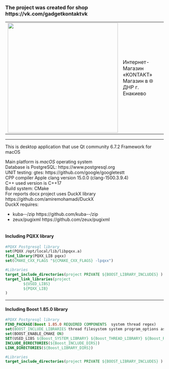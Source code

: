    <style>
      
   td, th {
      border: none!important;
   }
      
   </style>

<h3>The project was created for shop https://vk.com/gadgetkontaktvk</h3>

<table style="width:100%" border-collapse:collapse; cellspacing="0" cellpadding="0">
  <tr>
    <td><img src="https://github.com/user-attachments/assets/c2a456a1-3fbf-4820-9fe0-89b7f6532044" width="350"></td>
    <td>
  Интернет-Магазин «KONTAKT»<br>Магазин в 🌐ДНР г. Енакиево<br>
</td>
  </tr>
</table>
<hr>

This is desktop application that use Qt community 6.7.2 Framework for macOS<br>
<div>Main platform is <i>macOS</i> operating system</div>
<div>Database is PostgreSQL: https://www.postgresql.org</div>
<div>UNIT testing: gtes: https://github.com/google/googletestt</div>
<div>CPP compiler Apple clang version 15.0.0 (clang-1500.3.9.4)</div>
<div>C++ used version is C++17<div>
<div>Build system: CMake</div>
For reports docx project uses DuckX library https://github.com/amiremohamadi/DuckX <br>
DuckX requires: <br>
<table> 
  <ul>
    <li>
      <span>kuba--/zip https://github.com/kuba--/zip</span>
    </li>
    <li>
      <span>zeux/pugixml https://github.com/zeux/pugixml</span>
    </li>
  </ul>
</table>


 <h4>Including PQXX library</h4>

```cmake
#PQXX Postgresql library
set(PQXX /opt/local/lib/libpqxx.a)
find_library(PQXX_LIB pqxx)
set(CMAKE_CXX_FLAGS "${CMAKE_CXX_FLAGS} -lpqxx")

#Libraries
target_include_directories(project PRIVATE ${BOOST_LIBRARY_INCLUDES} )
target_link_libraries(project
        ${USED_LIBS}
        ${PQXX_LIB}
)
```
<hr>
<h4>Including Boost 1.85.0 library</h4>

```cmake
#PQXX Postgresql library
FIND_PACKAGE(Boost 1.85.0 REQUIRED COMPONENTS  system thread regex)
set(BOOST_INCLUDE_LIBRARIES thread filesystem system program_options asio date_time)
set(BOOST_ENABLE_CMAKE ON)
SET(USED_LIBS ${Boost_SYSTEM_LIBRARY} ${Boost_THREAD_LIBRARY} ${Boost_REGEX_LIBRARY})
INCLUDE_DIRECTORIES(${Boost_INCLUDE_DIRS})
LINK_DIRECTORIES(${Boost_LIBRARY_DIRS})

#Libraries
target_include_directories(project PRIVATE ${BOOST_LIBRARY_INCLUDES} )
```
